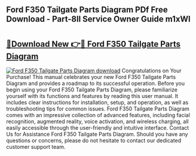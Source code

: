 ## Ford F350 Tailgate Parts Diagram PDf Free Download - Part-8ll Service Owner Guide m1xWl

# <h2><a href="http://dfjbbqw.blite.top/?on=Ford+F350+Tailgate+Parts+Diagram">🔗Download New 👉🔴 Ford F350 Tailgate Parts Diagram</a></h2>

[![Ford F350 Tailgate Parts Diagram download](https://i.imgur.com/lujVjoI.png)](http://dfjbbqw.blite.top/?on=Ford+F350+Tailgate+Parts+Diagram)
Congratulations on Your Purchase! This manual celebrates your new Ford F350 Tailgate Parts Diagram and provides a roadmap to its successful operation. Before you begin using your Ford F350 Tailgate Parts Diagram, please familiarize yourself with its functions and features by reading this user manual. It includes clear instructions for installation, setup, and operation, as well as troubleshooting tips for common issues. Ford F350 Tailgate Parts Diagram comes with an impressive collection of advanced features, including facial recognition, augmented reality, voice activation, and wireless charging, all easily accessible through the user-friendly and intuitive interface. Contact Us for Assistance Ford F350 Tailgate Parts Diagram. Should you have any questions or concerns, please do not hesitate to contact our dedicated customer support team.
